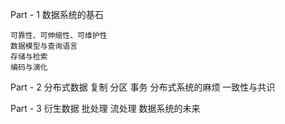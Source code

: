 
Part - 1 数据系统的基石

    可靠性、可伸缩性、可维护性
    数据模型与查询语言
    存储与检索
    编码与演化


Part - 2 分布式数据
    复制
    分区
    事务
    分布式系统的麻烦
    一致性与共识


Part - 3 衍生数据
    批处理
    流处理
    数据系统的未来

